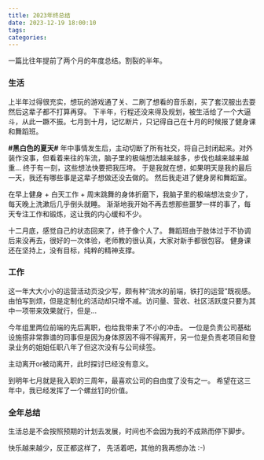 ```yaml
---
title: 2023年终总结
date: 2023-12-19 18:00:10
tags:
categories:
---
```

一篇比往年提前了两个月的年度总结。割裂的半年。

<!-- more -->

<!-- 可以倒序去写，先写那7天发生的事，然后再追忆过往。 -->

<!-- ### 黑白色的夏天

高铁时速是 160-350千米／小时。
一个小时我在拼命安慰自己，拼命保持冷静，拼命克制脑子里不断冒出来的想法。
又一个小时我没办法安静的坐着了，于是去高铁厢门旁站着，靠着，踱步。
还剩一小时的时候手机好像是坏了，时间显示的数字一直不怎么变，我打开看了好多次还是那样。

我回来了。
在烟雾缭绕混杂着嘈杂声的门口处看到了父亲哭的不成样子脸，和再一推开门看到跪倒在地上嚎啕大哭的母亲。

七、八月下了好多场雨。
脑海中萦绕着的你的声音变成了我恨自己的理由。

九月，忙碌的工作暂时麻痹了我的神经。直到我抬头看到了又大又圆的月亮，刺眼的月光，让我的理智再次崩塌。

十、十一月，在痛苦中挣扎。

十二月，我选择忘记。
只是不知在不久后阖家团圆的时刻，该怎么去面对空空如也的房间。 -->

### 生活
上半年过得很充实，想玩的游戏通了关、二刷了想看的音乐剧，买了套汉服出去耍然后这辈子都不打算再穿。
下半年，行程还没来得及规划，被生活给了一个大逼斗，从此一蹶不振。七月到十月，记忆断片，只记得自己在十月的时候报了健身课和舞蹈班。

__#黑白色的夏天#__ 年中事情发生后，主动切断了所有社交，将自己封闭起来。对外装作没事，但看着来往的车流，脑子里的极端想法越来越多，步伐也越来越来越重...
终于有一刻，这些想法快要把我压垮。
于是我就在想，如果明天是我的最后一天，我还有哪些事是这辈子想做还没去做的。
然后我走进了健身房和舞蹈室。

在早上健身 + 白天工作 + 周末跳舞的身体折磨下，我脑子里的极端想法变少了，每天晚上洗漱后几乎倒头就睡。
渐渐地我开始不再去想那些噩梦一样的事了，每天专注工作和锻炼，这让我的内心缓和不少。

十二月底，感觉自己的状态回来了，终于像个人了。
舞蹈班由于肢体过于不协调后来没再去，很好的一次体验，老师教的很认真，大家对新手都很包容。
健身课还在坚持上，没有目标，纯粹的精神支撑。

### 工作
这一年大大小小的运营活动页没少写，颇有种“流水的前端，铁打的运营”既视感。由怕写到烦，但是定制化的活动却只增不减。访问量、营收、社区活跃度只要为其中一项带来效果就行，但是...

今年组里两位前端的先后离职，也给我带来了不小的冲击。
一位是负责公司基础设施搭非常靠谱的同事但是因为身体原因不得不得离开，另一位是负责老项目和登录业务的姐姐任职八年了但这次没有与公司续签。

主动离开or被动离开，此时探讨已经没有意义。

到明年七月就是我入职的三周年，最喜欢公司的自由度了没有之一。
希望在这三年中，我已经发挥了一个螺丝钉的价值。


### 全年总结
生活总是不会按照预期的计划去发展，时间也不会因为我的不成熟而停下脚步。

快乐越来越少，反正都这样了，
先活着吧，其他的我再想办法 :-)
